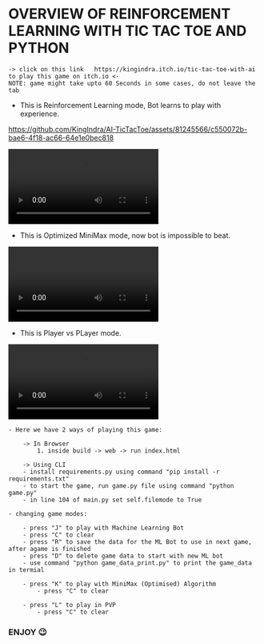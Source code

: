 # OVERVIEW OF REINFORCEMENT LEARNING WITH TIC TAC TOE AND PYTHON

```
-> click on this link   https://kingindra.itch.io/tic-tac-toe-with-ai   to play this game on itch.io <-
NOTE: game might take upto 60 Seconds in some cases, do not leave the tab
```

- This is Reinforcement Learning mode, Bot learns to play with experience.


https://github.com/KingIndra/AI-TicTacToe/assets/81245566/c550072b-bae6-4f18-ac66-64e1e0bec818


<video src="video/video_2023-08-07_19-14-35.mp4" controls title="Title"></video>

- This is Optimized MiniMax mode, now bot is impossible to beat.

<video src="video/video_2023-08-07_19-14-35.mp4" controls title="Title"></video>

- This is Player vs PLayer mode.

<video src="video/video_2023-08-07_19-14-35.mp4" controls title="Title"></video>

```
- Here we have 2 ways of playing this game:

    -> In Browser
        1. inside build -> web -> run index.html

    -> Using CLI
    - install requirements.py using command "pip install -r requirements.txt"
    - to start the game, run game.py file using command "python game.py"
    - in line 104 of main.py set self.filemode to True

- changing game modes:

    - press "J" to play with Machine Learning Bot
    - press "C" to clear
    - press "R" to save the data for the ML Bot to use in next game, after agame is finished
    - press "D" to delete game data to start with new ML bot
    - use command "python game_data_print.py" to print the game_data in termial

    - press "K" to play with MiniMax (Optimised) Algorithm
        - press "C" to clear
    
    - press "L" to play in PVP
        - press "C" to clear
```

### ENJOY 😉
